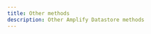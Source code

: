```yaml
---
title: Other methods
description: Other Amplify Datastore methods
---
```


<inline-fragment platform="js" src="~/lib/datastore/fragments/js/other-methods.md"></inline-fragment> <inline-fragment platform="android" src="~/lib/datastore/fragments/native_common/other-methods.md"></inline-fragment> <inline-fragment platform="ios" src="~/lib/datastore/fragments/native_common/other-methods.md"></inline-fragment>
